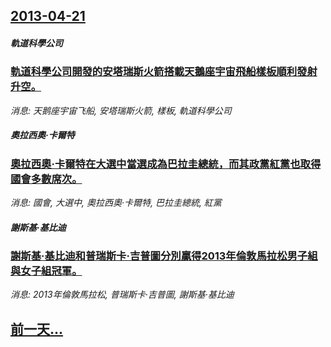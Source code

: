 ## [2013-04-21](/news/2013/04/21/index.md)

##### 軌道科學公司
### [ 軌道科學公司開發的安塔瑞斯火箭搭載天鵝座宇宙飛船樣板順利發射升空。](/news/2013/04/21/軌道科學公司開發的安塔瑞斯火箭搭載天鵝座宇宙飛船樣板順利發射升空.md)
_消息: 天鹅座宇宙飞船, 安塔瑞斯火箭, 樣板, 軌道科學公司_

##### 奧拉西奧·卡爾特
### [ 奧拉西奧·卡爾特在大選中當選成為巴拉圭總統，而其政黨紅黨也取得國會多數席次。](/news/2013/04/21/奧拉西奧-卡爾特在大選中當選成為巴拉圭總統-而其政黨紅黨也取得國會多數席次.md)
_消息: 國會, 大選中, 奧拉西奧·卡爾特, 巴拉圭總統, 紅黨_

##### 謝斯基·基比迪
### [ 謝斯基·基比迪和普瑞斯卡·吉普圖分別贏得2013年倫敦馬拉松男子組與女子組冠軍。](/news/2013/04/21/謝斯基-基比迪和普瑞斯卡-吉普圖分別贏得2013年倫敦馬拉松男子組與女子組冠軍.md)
_消息: 2013年倫敦馬拉松, 普瑞斯卡·吉普圖, 謝斯基·基比迪_

## [前一天...](/news/2013/04/20/index.md)

